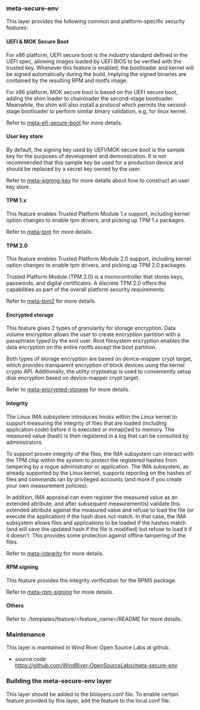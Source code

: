 ### meta-secure-env
This layer provides the following common and platform-specific security
features:

#### UEFI & MOK Secure Boot
For x86 platform, UEFI secure boot is the industry standard defined in the
UEFI spec, allowing images loaded by UEFI BIOS to be verified with the trusted
key. Whenever this feature is enabled, the bootloader and kernel will be
signed automatically during the build, implying the signed binaries are
contained by the resulting RPM and rootfs image.

For x86 platform, MOK secure boot is based on the UEFI secure boot, adding
the shim loader to chainloader the second-stage bootloader. Meanwhile,
the shim will also install a protocol which permits the second-stage bootloader
to perform similar binary validation, e.g, for linux kernel.

Refer to [meta-efi-secure-boot](https://github.com/jiazhang0/meta-efi-secure-boot/blob/master/README.md) for more details.

#### User key store
By default, the signing key used by UEFI/MOK secure boot is the sample key for
the purposes of development and demonstration. It is not recommended that
this sample key be used for a production device and should be replaced by
a secret key owned by the user. 

Refer to [meta-signing-key](https://github.com/jiazhang0/meta-signing-key/blob/master/README.md)
for more details about how to construct an user key store.

#### TPM 1.x
This feature enables Trusted Platform Module 1.x support, including
kernel option changes to enable tpm drivers, and picking up TPM 1.x packages.

Refer to [meta-tpm](https://github.com/jiazhang0/meta-tpm/blob/master/README.md)
for more details.

#### TPM 2.0
This feature enables Trusted Platform Module 2.0 support, including
kernel option changes to enable tpm drivers, and picking up TPM 2.0 packages.

Trusted Platform Module (TPM 2.0) is a microcontroller that stores keys,
passwords, and digital certificates. A discrete TPM 2.0 offers the
capabilities as part of the overall platform security requirements.

Refer to [meta-tpm2](https://github.com/jiazhang0/meta-tpm2/blob/master/README.md)
for more details.

#### Encrypted storage
This feature gives 2 types of granularity for storage encryption. Data volume
encryption allows the user to create encryption partition with a passphrase
typed by the end user. Root filesystem encryption enables the data encryption on
the entire rootfs except the boot partition.

Both types of storage encryption are based on device-mapper crypt target,
which provides transparent encryption of block devices using the kernel crypto
API. Additionally, the utility cryptsetup is used to conveniently setup disk
encryption based on device-mapper crypt target.

Refer to [meta-encrypted-storage](https://github.com/jiazhang0/meta-encrypted-storage/blob/master/README.md) for more details.

#### Integrity
The Linux IMA subsystem introduces hooks within the Linux kernel to support
measuring the integrity of files that are loaded (including application code)
before it is executed or mmap()ed to memory. The measured value (hash) is then
registered in a log that can be consulted by administrators.

To support proven integrity of the files, the IMA subsystem can interact with
the TPM chip within the system to protect the registered hashes from tampering
by a rogue administrator or application. The IMA subsystem, as already
supported by the Linux kernel, supports reporting on the hashes of files and
commands ran by privileged accounts (and more if you create your own
measurement policies).

In addition, IMA appraisal can even register the measured value as an extended
attribute, and after subsequent measurement(s) validate this extended attribute
against the measured value and refuse to load the file (or execute the
application) if the hash does not match. In that case, the IMA subsystem allows
files and applications to be loaded if the hashes match (and will save the
updated hash if the file is modified) but refuse to load it if it doesn't. This
provides some protection against offline tampering of the files.

Refer to [meta-integrity](https://github.com/jiazhang0/meta-efi-secure-boot/blob/master/README.md)
for more details.

#### RPM signing
This feature provides the integrity verification for the RPM5 package.

Refer to [meta-rpm-signing](https://github.com/jiazhang0/meta-rpm-signing/blob/master/README.md)
for more details.

#### Others

Refer to ./templates/feature/<feature_name>/README for more details.

### Maintenance
This layer is maintained in Wind River Open Source Labs at github.
- source code  
  https://github.com/WindRiver-OpenSourceLabs/meta-secure-env

### Building the meta-secure-env layer
This layer should be added to the bblayers.conf file. To enable certain
feature provided by this layer, add the feature to the local.conf file. 
